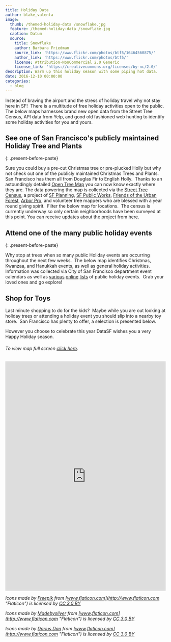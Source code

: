 ```yaml
---
title: Holiday Data
author: blake_valenta
image:
  thumb: /themed-holiday-data /snowflake.jpg
  feature: /themed-holiday-data /snowflake.jpg
  caption: Datum
  source:
    title: Snowflake
    author: Barbara Friedman
    source_link: 'https://www.flickr.com/photos/btf5/16464560875/'
    author_link: 'https://www.flickr.com/photos/btf5/'
    license: Attribution-NonCommercial 2.0 Generic
    license_link: 'https://creativecommons.org/licenses/by-nc/2.0/'
description: Warm up this holiday season with some piping hot data.
date: 2016-12-10 00:00:00
categories:
  - blog
---
```



Instead of braving the airport and the stress of holiday travel why not stay here in SF!&nbsp; There is a multitude of free holiday activities open to the public.&nbsp; The below maps harnesses brand new open data from the Street Tree Census, API data from Yelp, and good old fashioned web hunting to identify some holiday activities for you and yours.

## See one of San Francisco's publicly maintained Holiday Tree and Plants
{: .present-before-paste}

Sure you could buy a pre-cut Christmas tree or pre-plucked Holly but why not check out one of the publicly maintained Christmas Trees and Plants.&nbsp; San Francisco has them all from Douglas Fir to English Holly.&nbsp; Thanks to an astoundingly detailed [Open Tree Map](http://urbanforestmap.org/about/) you can now know exactly where they are. The data powering the map is collected via the [Street Tree Census](http://sf-planning.org/everytreesf-%E2%80%93-street-tree-census), a project of [SF Planning](http://sf-planning.org/everytreesf-%E2%80%93-street-tree-census), [SF Public Works](http://sfpublicworks.org/services/urban-forest-plan), [Friends of the Urban Forest](http://www.fuf.net/), [Arbor Pro](http://www.arborprousa.com/), and volunteer tree mappers who are blessed with a year round giving spirit.&nbsp; Filter the below map for locations.&nbsp; The census is currently underway so only certain neighborhoods have been surveyed at this point. You can receive updates about the project from [here](http://urbanforestmap.org/blog/).

## Attend one of the many public holiday events
{: .present-before-paste}

Why stop at trees when so many public Holiday events are occurring throughout the next few weeks.&nbsp; The below map identifies Christmas, Kwanzaa, and Hanukkah events, as well as general holiday activities.&nbsp; Information was collected via City of San Francisco department event calendars as well as [various](http://sanfrancisco.about.com/od/sfevents/tp/Free-Christmas-And-Holiday-Activities-And-Events-In-San-Francisco.htm) [online](http://redtri.com/san-francisco/kwanzaa-san-francisco/) [lists](http://sanfrancisco.cbslocal.com/top-lists/best-ways-to-celebrate-hanukkah-in-the-bay-area/) of public holiday events.&nbsp; Grab your loved ones and go explore!

## Shop for Toys

Last minute shopping to do for the kids?&nbsp; Maybe while you are out looking at holiday trees or attending a holiday event you should slip into a nearby toy store.&nbsp; San Francisco has plenty to offer, a selection is presented below.

However you choose to celebrate this year DataSF wishes you a very Happy Holiday season.

###### To view map full screen [click here](https://blakev.carto.com/builder/ce20b878-c005-11e6-9a09-0e3ff518bd15/embed).

<iframe src="https://blakev.carto.com/builder/ce20b878-c005-11e6-9a09-0e3ff518bd15/embed" allowfullscreen="" webkitallowfullscreen="" mozallowfullscreen="" oallowfullscreen="" msallowfullscreen="" class="present-before-paste" width="100%" height="720" frameborder="0"></iframe>

*Icons made by [Freepik](http://www.freepik.com "Freepik") from [www.flaticon.com](http://www.flaticon.com "Flaticon") is licensed by [CC 3.0 BY](http://creativecommons.org/licenses/by/3.0/ "Creative Commons BY 3.0")*

*Icons made by [Madebyoliver](http://www.flaticon.com/authors/madebyoliver "Madebyoliver") from [www.flaticon.com](http://www.flaticon.com "Flaticon") is licensed by [CC 3.0 BY](http://creativecommons.org/licenses/by/3.0/ "Creative Commons BY 3.0")*

*Icons made by [Darius Dan](http://www.flaticon.com/authors/darius-dan "Darius Dan") from [www.flaticon.com](http://www.flaticon.com "Flaticon") is licensed by [CC 3.0 BY](http://creativecommons.org/licenses/by/3.0/ "Creative Commons BY 3.0")*